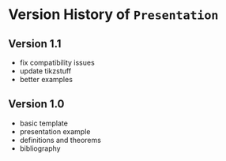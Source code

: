 # Version History of `Presentation`

## Version 1.1
 + fix compatibility issues
 + update tikzstuff
 + better examples

## Version 1.0
 + basic template
 + presentation example
 + definitions and theorems
 + bibliography
